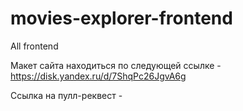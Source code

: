 # movies-explorer-frontend

All frontend

Макет сайта находиться по следующей ссылке - https://disk.yandex.ru/d/7ShqPc26JgvA6g

Ссылка на пулл-реквест - 